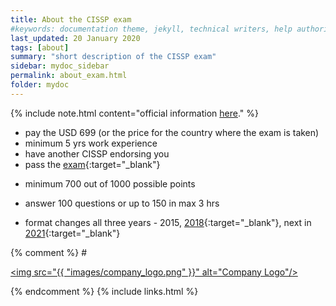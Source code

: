 ```yaml
---
title: About the CISSP exam
#keywords: documentation theme, jekyll, technical writers, help authoring tools, hat replacements
last_updated: 20 January 2020
tags: [about]
summary: "short description of the CISSP exam"
sidebar: mydoc_sidebar
permalink: about_exam.html
folder: mydoc
---
```


{% include note.html content="official information <a href='https://www.isc2.org/Certifications/-/media/CC72396FD9F34D3AAF073BF2AADB185C.ashx'>here</a>." %}


- pay the USD 699 (or the price for the country where the exam is taken)
- minimum 5 yrs work experience
- have another CISSP endorsing you
- pass the [exam](https://www.isc2.org/certifications/CISSP/CISSP-CAT){:target="_blank"}
* minimum 700 out of 1000 possible points
* answer 100 questions or up to 150 in max 3 hrs

* format changes all three years - 2015, [2018](https://www.globalknowledge.com/ca-en/resources/resource-library/articles/everything-you-need-to-know-about-the-cissp-exam-changes/){:target="_blank"}, next in [2021](https://www.reddit.com/r/cissp/comments/ea6r2g/what_to_know_about_the_next_cissp_refresh_in_2021/){:target="_blank"}

{% comment %}
#<p><a href="plm"><img src="{{ "images/company_logo.png" }}" alt="Company Logo"/></a></p>
{% endcomment %}
{% include links.html %}
